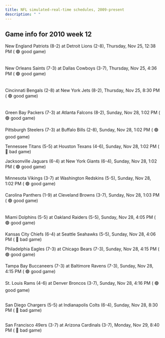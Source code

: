 ```yaml
---
title: NFL simulated-real-time schedules, 2009-present
description: " "
---
```


## Game info for 2010 week 12
New England Patriots (8-2) at Detroit Lions (2-8), Thursday, Nov 25, 12:38 PM (	:green_circle: good game)

<br/>New Orleans Saints (7-3) at Dallas Cowboys (3-7), Thursday, Nov 25, 4:36 PM (	:green_circle: good game)

<br/>Cincinnati Bengals (2-8) at New York Jets (8-2), Thursday, Nov 25, 8:30 PM (	:green_circle: good game)

<br/>Green Bay Packers (7-3) at Atlanta Falcons (8-2), Sunday, Nov 28, 1:02 PM (	:green_circle: good game)

Pittsburgh Steelers (7-3) at Buffalo Bills (2-8), Sunday, Nov 28, 1:02 PM (	:green_circle: good game)

Tennessee Titans (5-5) at Houston Texans (4-6), Sunday, Nov 28, 1:02 PM (	:red_circle: bad game)

Jacksonville Jaguars (6-4) at New York Giants (6-4), Sunday, Nov 28, 1:02 PM (	:green_circle: good game)

Minnesota Vikings (3-7) at Washington Redskins (5-5), Sunday, Nov 28, 1:02 PM (	:green_circle: good game)

Carolina Panthers (1-9) at Cleveland Browns (3-7), Sunday, Nov 28, 1:03 PM (	:green_circle: good game)

<br/>Miami Dolphins (5-5) at Oakland Raiders (5-5), Sunday, Nov 28, 4:05 PM (	:green_circle: good game)

Kansas City Chiefs (6-4) at Seattle Seahawks (5-5), Sunday, Nov 28, 4:06 PM (	:red_circle: bad game)

Philadelphia Eagles (7-3) at Chicago Bears (7-3), Sunday, Nov 28, 4:15 PM (	:green_circle: good game)

Tampa Bay Buccaneers (7-3) at Baltimore Ravens (7-3), Sunday, Nov 28, 4:15 PM (	:green_circle: good game)

St. Louis Rams (4-6) at Denver Broncos (3-7), Sunday, Nov 28, 4:16 PM (	:green_circle: good game)

<br/>San Diego Chargers (5-5) at Indianapolis Colts (6-4), Sunday, Nov 28, 8:30 PM (	:red_circle: bad game)

<br/>San Francisco 49ers (3-7) at Arizona Cardinals (3-7), Monday, Nov 29, 8:40 PM (	:red_circle: bad game)

